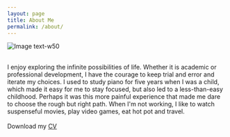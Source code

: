 ```yaml
---
layout: page
title: About Me
permalink: /about/
---
```

![Image text-w50](https://raw.githubusercontent.com/wangjiayi0131/wangjiayi0131.github.io/master/aboutme.jpg)


<br>
I enjoy exploring the infinite possibilities of life. Whether it is academic or professional development, I have the courage to keep trial and error and iterate my choices. I used to study piano for five years when I was a child, which made it easy for me to stay focused, but also led to a less-than-easy childhood. Perhaps it was this more painful experience that made me dare to choose the rough but right path. When I'm not working, I like to watch suspenseful movies, play video games, eat hot pot and travel.
<br>
<br>
Download my <a href="https://github.com/wangjiayi0131/wangjiayi0131.github.io/raw/master/CV.pdf">CV</a><br>
<br>

